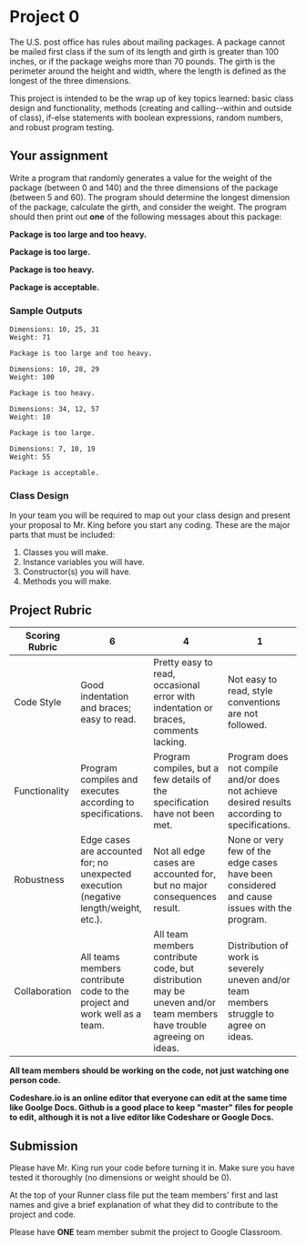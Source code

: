 # Project 0

The U.S. post office has rules about mailing packages. A package cannot be mailed first class if the sum of its length and girth is greater than 100 inches, or if the package weighs more than 70 pounds. The girth is the perimeter around the height and width, where the length is defined as the longest of the three dimensions.

This project is intended to be the wrap up of key topics learned: basic class design and functionality, methods (creating and calling--within and outside of class), if-else statements with boolean expressions, random numbers, and robust program testing.

## Your assignment

Write a program that randomly generates a value for the weight of the package (between 0 and 140) and the three dimensions of the package (between 5 and 60). The program should determine the longest dimension of the package, calculate the girth, and consider the weight. The program should then print out **one** of the following messages about this package:

**Package is too large and too heavy.**

**Package is too large.**

**Package is too heavy.**

**Package is acceptable.**

### Sample Outputs

```
Dimensions: 10, 25, 31
Weight: 71

Package is too large and too heavy.
```

```
Dimensions: 10, 28, 29
Weight: 100

Package is too heavy.
```

```
Dimensions: 34, 12, 57
Weight: 10

Package is too large.
```

```
Dimensions: 7, 10, 19
Weight: 55

Package is acceptable.
```

### Class Design

In your team you will be required to map out your class design and present your proposal to Mr. King before you start any coding. These are the major parts that must be included:

1. Classes you will make.
2. Instance variables you will have.
3. Constructor(s) you will have.
4. Methods you will make.

## Project Rubric

| Scoring Rubric | 6                                          | 4         | 1       |
| -------------- |------------------------------------------- | --------- |-------- |
| Code Style     | Good indentation and braces; easy to read. | Pretty easy to read, occasional error with indentation or braces, comments lacking. | Not easy to read, style conventions are not followed. |
| Functionality  | Program compiles and executes according to specifications. | Program compiles, but a few details of the specification have not been met. | Program does not compile and/or does not achieve desired results according to specifications. |
| Robustness     | Edge cases are accounted for; no unexpected execution (negative length/weight, etc.). | Not all edge cases are accounted for, but no major consequences result. | None or very few of the edge cases have been considered and cause issues with the program. |
| Collaboration  | All teams members contribute code to the project and work well as a team. | All team members contribute code, but distribution may be uneven and/or team members have trouble agreeing on ideas. | Distribution of work is severely uneven and/or team members struggle to agree on ideas. |

**All team members should be working on the code, not just watching one person code.**

**Codeshare.io is an online editor that everyone can edit at the same time like Goolge Docs. Github is a good place to keep "master" files for people to edit, although it is not a live editor like Codeshare or Google Docs.**

## Submission

Please have Mr. King run your code before turning it in. Make sure you have tested it thoroughly (no dimensions or weight should be 0).

At the top of your Runner class file put the team members' first and last names and give a brief explanation of what they did to contribute to the project and code.

Please have **ONE** team member submit the project to Google Classroom.

